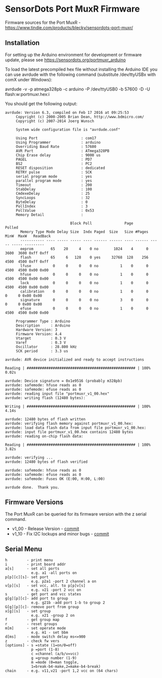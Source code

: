 # SensorDots Port MuxR Firmware

Firmware sources for the Port MuxR - https://www.tindie.com/products/blecky/sensordots-port-muxr/

## Installation

For setting up the Arduino environment for development or firmware update, please see https://sensordots.org/portmuxr_arduino

To load the latest precompiled hex file without installing the Arduino IDE you can use avrdude with the following command (substitute /dev/ttyUSBx with comX under Windows):

avrdude -v -p atmega328pb -c arduino -P /dev/ttyUSB0 -b 57600 -D -U flash:w:portmuxr.hex:i

You should get the following output:

    avrdude: Version 6.3, compiled on Feb 17 2016 at 09:25:53
         Copyright (c) 2000-2005 Brian Dean, http://www.bdmicro.com/
         Copyright (c) 2007-2014 Joerg Wunsch

         System wide configuration file is "avrdude.conf"

         Using Port                    : com17
         Using Programmer              : arduino
         Overriding Baud Rate          : 57600
         AVR Part                      : ATmega328PB
         Chip Erase delay              : 9000 us
         PAGEL                         : PD7
         BS2                           : PC2
         RESET disposition             : dedicated
         RETRY pulse                   : SCK
         serial program mode           : yes
         parallel program mode         : yes
         Timeout                       : 200
         StabDelay                     : 100
         CmdexeDelay                   : 25
         SyncLoops                     : 32
         ByteDelay                     : 0
         PollIndex                     : 3
         PollValue                     : 0x53
         Memory Detail                 :

                                  Block Poll               Page                       Polled
           Memory Type Mode Delay Size  Indx Paged  Size   Size #Pages MinW  MaxW   ReadBack
           ----------- ---- ----- ----- ---- ------ ------ ---- ------ ----- ----- ---------
           eeprom        65    20     4    0 no       1024    4      0  3600  3600 0xff 0xff
           flash         65     6   128    0 yes     32768  128    256  4500  4500 0xff 0xff
           lfuse          0     0     0    0 no          1    0      0  4500  4500 0x00 0x00
           hfuse          0     0     0    0 no          1    0      0  4500  4500 0x00 0x00
           lock           0     0     0    0 no          1    0      0  4500  4500 0x00 0x00
           calibration    0     0     0    0 no          1    0      0     0     0 0x00 0x00
           signature      0     0     0    0 no          3    0      0     0     0 0x00 0x00
           efuse          0     0     0    0 no          1    0      0  4500  4500 0x00 0x00

         Programmer Type : Arduino
         Description     : Arduino
         Hardware Version: 3
         Firmware Version: 4.4
         Vtarget         : 0.3 V
         Varef           : 0.3 V
         Oscillator      : 28.800 kHz
         SCK period      : 3.3 us
    
    avrdude: AVR device initialized and ready to accept instructions
    
    Reading | ################################################## | 100% 0.02s
    
    avrdude: Device signature = 0x1e9516 (probably m328pb)
    avrdude: safemode: hfuse reads as 0
    avrdude: safemode: efuse reads as 0
    avrdude: reading input file "portmuxr_v1_00.hex"
    avrdude: writing flash (12480 bytes):
    
    Writing | ################################################## | 100% 4.14s
    
    avrdude: 12480 bytes of flash written
    avrdude: verifying flash memory against portmuxr_v1_00.hex:
    avrdude: load data flash data from input file portmuxr_v1_00.hex:
    avrdude: input file portmuxr_v1_00.hex contains 12480 bytes
    avrdude: reading on-chip flash data:
    
    Reading | ################################################## | 100% 3.82s
    
    avrdude: verifying ...
    avrdude: 12480 bytes of flash verified
    
    avrdude: safemode: hfuse reads as 0
    avrdude: safemode: efuse reads as 0
    avrdude: safemode: Fuses OK (E:00, H:00, L:00)
    
    avrdude done.  Thank you.


## Firmware Versions
The Port MuxR can be queried for its firmware version with the z serial command. 

   - v1_00 - Release Version - [commit](https://github.com/SensorDots/PortMuxRFirmware/commit/463ab5feef9b8fb956a4d9e0db8824780c17636a)
   - v1_10 - Fix I2C lockups and minor bugs - [commit](https://github.com/SensorDots/PortMuxRFirmware/tree/20cc6428ed17f1a0573d80aa2a49a278f2a7bd1c)

## Serial Menu

	h         - print menu
	i         - print board addr
	a[s]      - set all ports
				e.g. a1 -all ports on
	p[p][c][s]- set port
				e.g. p2a1 -port 2 channel a on
	v[p][s]   - set vcc, alt. to p[p]v[s]
				e.g. v21 -port 2 vcc on
	s         - get port and vcc states
	g[g][p][c]- add port to group
				e.g. g21b -add port 1-b to group 2
	G[g][p][c]- remove port from group
	x[g][s]   - set group
				e.g. x21 -group 2 on
	f         - get group map
	r         - reset groups
	m[m]      - set operate mode
				e.g. m1 - set bbm
	d[ms]     - mode switch delay ms<=900
	z         - check fw vers
	[options] - s =state (1=on/0=off)
				p =port (1-8)
				c =channel (a/b/v=vcc)
				g =group number (1-9)
				m =mode (0=man toggle,
				1=break-b4-make,2=make-b4-break)
	chain     - e.g. v11,v21 -port 1,2 vcc on (64 chars)
